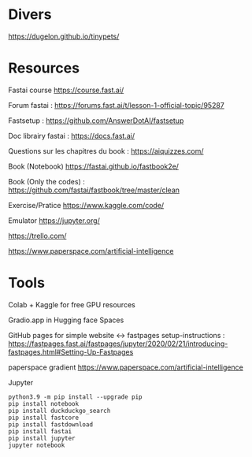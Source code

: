 # Divers

https://dugelon.github.io/tinypets/

# Resources

Fastai course https://course.fast.ai/

Forum fastai : https://forums.fast.ai/t/lesson-1-official-topic/95287

Fastsetup : https://github.com/AnswerDotAI/fastsetup

Doc librairy fastai : https://docs.fast.ai/

Questions sur les chapitres du book : https://aiquizzes.com/

Book (Notebook) https://fastai.github.io/fastbook2e/

Book (Only the codes) : https://github.com/fastai/fastbook/tree/master/clean

Exercise/Pratice https://www.kaggle.com/code/

Emulator https://jupyter.org/

https://trello.com/

https://www.paperspace.com/artificial-intelligence

# Tools

Colab + Kaggle for free GPU resources

Gradio.app in Hugging face Spaces

GitHub pages for simple website  <-> fastpages setup-instructions : https://fastpages.fast.ai/fastpages/jupyter/2020/02/21/introducing-fastpages.html#Setting-Up-Fastpages

paperspace gradient https://www.paperspace.com/artificial-intelligence

Jupyter

```
python3.9 -m pip install --upgrade pip
pip install notebook
pip install duckduckgo_search
pip install fastcore
pip install fastdownload
pip install fastai
pip install jupyter
jupyter notebook
```

